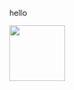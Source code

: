hello

<img src="https://wakatime.com/share/@e5472b79-ea15-479a-81fd-4ff225882a49/ffd33cb3-080f-4340-bb32-54aedf5c7dc6.svg" width="100"/>
